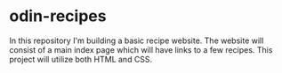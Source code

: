 # odin-recipes
In this repository I'm building a basic recipe website. The website will consist of a main index page which will have links to a few recipes.
This project will utilize both HTML and CSS.
